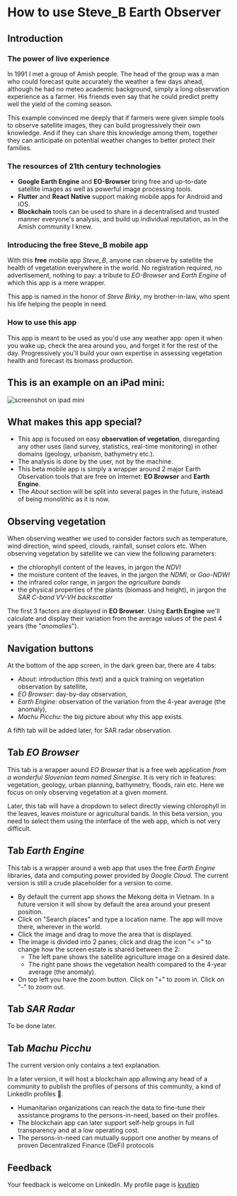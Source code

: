 # How to use Steve_B Earth Observer
## Introduction
### The power of live experience
In 1991 I met a group of Amish people. The head of the group was a man who could forecast quite accurately the weather a few days ahead, although he had no meteo academic background, simply a long observation experience as a farmer. His friends even say that he could predict pretty well the yield of the coming season.

This example convinced me deeply that if farmers were given simple tools to observe satellite images, they can build progressively their own knowledge. And if they can share this knowledge among them, together they can anticipate on potential weather changes to better protect their families.
### The resources of 21th century technologies
* **Google Earth Engine** and **EO-Browser** bring free and up-to-date satellite images as well as powerful image processing tools.
* **Flutter** and **React Native** support making mobile apps for Android and iOS.
* **Blockchain** tools can be used to share in a decentralised and trusted manner everyone's analysis, and build up individual reputation, as in the Amish community I knew.

### Introducing the free Steve_B mobile app
With this **free** mobile app _Steve_B_, anyone can observe by satellite the health of vegetation everywhere in the world. No registration required, no advertisement, nothing to pay: a tribute to _EO-Browser_ and _Earth Engine_ of which this app is a mere wrapper. 

This app is named in the honor of *Steve Birky*, my brother-in-law, who spent his life helping the people in need.
### How to use this app
This app is meant to be used as you'd use any weather app: open it when you wake up, check the area around you, and forget it for the rest of the day. Progressively you'll build your own expertise in assessing vegetation health and forecast its biomass production.
## This is an example on an iPad mini: 
![screenshot on ipad mini](resource:assets/images/iPad_mini_6.jpg)

## What makes this app special?
* This app is focused on easy **observation of vegetation**, disregarding any other uses (land survey, statistics, real-time monitoring) in other domains (geology, urbanism, bathymetry etc.).
* The analysis is done by the user, not by the machine.
* This beta mobile app is simply a wrapper around 2 major Earth Observation tools that are free on Internet: **EO Browser** and **Earth Engine**.
* The _About_ section will be split into several pages in the future, instead of being monolithic as it is now.

## Observing vegetation
When observing weather we used to consider factors such as temperature, wind direction, wind speed, clouds, rainfall, sunset colors etc. When observing vegetation by satellite we can view the following parameters:
* the chlorophyll content of the leaves, in jargon the _NDVI_
* the moisture content of the leaves, in the jargon the _NDMI_, or _Gao-NDWI_
* the infrared color range, in jargon the _agriculture bands_
* the physical properties of the plants (biomass and height), in jargon the _SAR C-band VV-VH backscatter_

The first 3 factors are displayed in **EO Browser**. Using **Earth Engine** we'll calculate and display their variation from the average values of the past 4 years (the "_anomalies_").
## Navigation buttons
At the bottom of the app screen, in the dark green bar, there are 4 tabs:
* _About_: introduction (this text) and a quick training on vegetation observation by satellite,
* _EO Browser_: day-by-day observation,
* _Earth Engine_: observation of the variation from the 4-year average (the anomaly),
* _Machu Picchu_: the big picture about why this app exists.

A fifth tab will be added later, for SAR radar observation.

## Tab _EO Browser_
This tab is a wrapper aound _EO Browser_ that is a free web application _from a wonderful Slovenian team named Sinergise_. It is very rich in features: vegetation, geology, urban planning, bathymetry, floods, rain etc. Here we focus on only observing vegetation at a given moment.

Later, this tab will have a dropdown to select directly viewing chlorophyll in the leaves, leaves moisture or agricultural bands. In this beta version, you need to select them using the interface of the web app, which is not very difficult.

## Tab _Earth Engine_
This tab is a wrapper around a web app that uses the free _Earth Engine_ libraries, data and computing power provided by _Google Cloud_. The current version is still a crude placeholder for a version to come.
* By default the current app shows the Mekong delta in Vietnam. In a future version it will show by default the area around your present position.
* Click on "Search places" and type a location name. The app will move there, wherever in the world.
* Click the image and drag to move the area that is displayed.
* The image is divided into 2 panes; click and drag the icon "< >" to change how the screen estate is shared between the 2:
    * The left pane shows the satellite agriculture image on a desired date.
    * The right pane shows the vegetation health compared to the 4-year average (the anomaly).
* On top left you have the zoom button. Click on "+" to zoom in. Click on "-" to zoom out.

## Tab _SAR Radar_
To be done later.

## Tab _Machu Picchu_
The current version only contains a text explanation. 

In a later version, it will host a blockchain app allowing any head of a community to publish the profiles of persons of this community, a kind of LinkedIn profiles 🙂.
* Humanitarian organizations can reach the data to fine-tune their assistance programs to the persons-in-need, based on their profiles.
* The blockchain app can later support self-help groups in full transparency and at a low operating cost.
* The persons-in-need can mutually support one another by means of proven Decentralized Finance (DeFi) protocols

## Feedback
Your feedback is welcome on LinkedIn. My profile page is [kvutien](https://www.linkedin.com/in/kvutien/)